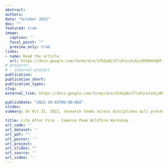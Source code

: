```yaml
---
abstract:
authors:
date: "October 2022"
doi: ""
featured: true
image:
  caption: ''
  focal_point: ""
  preview_only: true
links:
- name: Read the article
  url: https://docs.google.com/forms/d/e/1FAIpQLSfluPicuYz6jvRPQ09XqRFfiP14Stt8GIahEZGH3IaKfnXFrw/viewform
# projects:
# - internal-project
publication:
publication_short:
publication_types:
slug: 
external_link: https://docs.google.com/forms/d/e/1FAIpQLSfluPicuYz6jvRPQ09XqRFfiP14Stt8GIahEZGH3IaKfnXFrw/viewform

publishDate: "2022-10-03T00:00:00Z"
slides: 
summary: On Oct 31, 2022, research teams across disciplines will present their findings on the environmental impacts of the 2020 Colorado Wildfires, the most devastating in the state’s history. Registration is live.

title: Life After Fire - Cameron Peak Wildfire Workshop
url_code: ''
url_dataset: ''
url_pdf: ""
url_poster: ''
url_project: 
url_slides: ""
url_source: ''
url_video: ''
---
```

